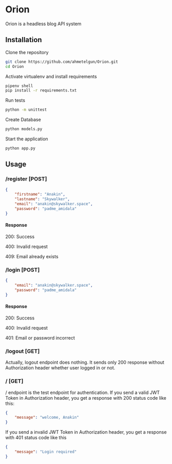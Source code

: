 # Orion

Orion is a headless blog API system

## Installation

Clone the repository
```bash
git clone https://github.com/ahmetelgun/Orion.git
cd Orion
```

Activate virtualenv and install requirements
```bash
pipenv shell
pip install -r requirements.txt
```

Run tests
```bash
python -m unittest
```

Create Database
```bash
python models.py
```

Start the application
```bash
python app.py
```

## Usage

### /register [POST]


```json
{
    "firstname": "Anakin",
    "lastname": "Skywalker",
    "email": "anakin@skywalker.space",
    "password": "padme_amidala"
}
```

#### Response

200: Success

400: Invalid request

409: Email already exists

### /login [POST]


```json
{
    "email": "anakin@skywalker.space",
    "password": "padme_amidala"
}
```

#### Response

200: Success

400: Invalid request

401: Email or password incorrect

### /logout [GET]

Actually, logout endpoint does nothing. It sends only 200 response without Authorization header whether user logged in or not. 

### / [GET]

/ endpoint is the test endpoint for authentication. If you send a valid JWT Token in Authorization header, you get a response with 200 status code like this:

```json
{
    "message": "welcome, Anakin"
}
```

If you send a invalid JWT Token in Authorization header, you get a response with 401 status code like this

```json
{
    "message": "Login required"
}
```
